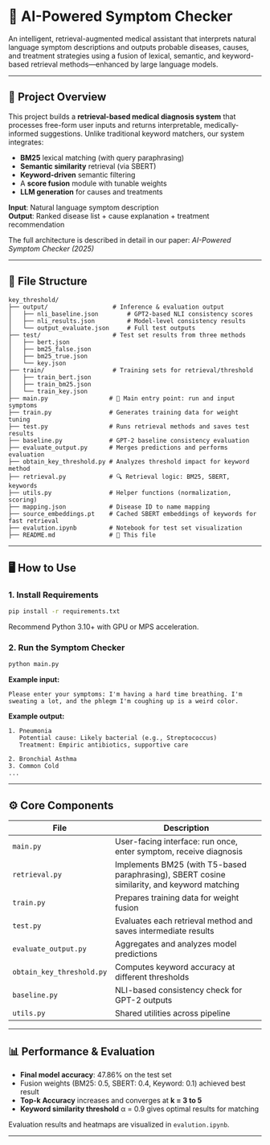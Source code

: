 # 🧠 AI-Powered Symptom Checker

An intelligent, retrieval-augmented medical assistant that interprets natural language symptom descriptions and outputs probable diseases, causes, and treatment strategies using a fusion of lexical, semantic, and keyword-based retrieval methods—enhanced by large language models.

---

## 🚀 Project Overview

This project builds a **retrieval-based medical diagnosis system** that processes free-form user inputs and returns interpretable, medically-informed suggestions. Unlike traditional keyword matchers, our system integrates:

- **BM25** lexical matching (with query paraphrasing)
- **Semantic similarity** retrieval (via SBERT)
- **Keyword-driven** semantic filtering
- A **score fusion** module with tunable weights
- **LLM generation** for causes and treatments

**Input**: Natural language symptom description  
**Output**: Ranked disease list + cause explanation + treatment recommendation

The full architecture is described in detail in our paper: *AI-Powered Symptom Checker (2025)*

---

## 📁 File Structure

```
key_threshold/
├── output/                  # Inference & evaluation output
│   ├── nli_baseline.json        # GPT2-based NLI consistency scores
│   ├── nli_results.json         # Model-level consistency results
│   └── output_evaluate.json     # Full test outputs
├── test/                    # Test set results from three methods
│   ├── bert.json
│   ├── bm25_false.json
│   ├── bm25_true.json
│   └── key.json
├── train/                   # Training sets for retrieval/threshold
│   ├── train_bert.json
│   ├── train_bm25.json
│   └── train_key.json
├── main.py                 # 🔑 Main entry point: run and input symptoms
├── train.py                # Generates training data for weight tuning
├── test.py                 # Runs retrieval methods and saves test results
├── baseline.py             # GPT-2 baseline consistency evaluation
├── evaluate_output.py      # Merges predictions and performs evaluation
├── obtain_key_threshold.py # Analyzes threshold impact for keyword method
├── retrieval.py            # 🔍 Retrieval logic: BM25, SBERT, keywords
├── utils.py                # Helper functions (normalization, scoring)
├── mapping.json            # Disease ID to name mapping
├── source_embeddings.pt    # Cached SBERT embeddings of keywords for fast retrieval
├── evalution.ipynb         # Notebook for test set visualization
├── README.md               # 📘 This file
```

---

## 🖥️ How to Use

### 1. Install Requirements

```bash
pip install -r requirements.txt
```

Recommend Python 3.10+ with GPU or MPS acceleration.

### 2. Run the Symptom Checker

```bash
python main.py
```

**Example input:**

```
Please enter your symptoms: I'm having a hard time breathing. I'm sweating a lot, and the phlegm I'm coughing up is a weird color.
```

**Example output:**

```
1. Pneumonia
   Potential cause: Likely bacterial (e.g., Streptococcus)
   Treatment: Empiric antibiotics, supportive care

2. Bronchial Asthma
3. Common Cold
...
```

---

## ⚙️ Core Components

| File | Description |
|------|-------------|
| `main.py` | User-facing interface: run once, enter symptom, receive diagnosis |
| `retrieval.py` | Implements BM25 (with T5-based paraphrasing), SBERT cosine similarity, and keyword matching |
| `train.py` | Prepares training data for weight fusion |
| `test.py` | Evaluates each retrieval method and saves intermediate results |
| `evaluate_output.py` | Aggregates and analyzes model predictions |
| `obtain_key_threshold.py` | Computes keyword accuracy at different thresholds |
| `baseline.py` | NLI-based consistency check for GPT-2 outputs |
| `utils.py` | Shared utilities across pipeline |

---

## 📊 Performance & Evaluation

- **Final model accuracy**: 47.86% on the test set  
- Fusion weights (BM25: 0.5, SBERT: 0.4, Keyword: 0.1) achieved best result  
- **Top-k Accuracy** increases and converges at **k = 3 to 5**
- **Keyword similarity threshold** α = 0.9 gives optimal results for matching

Evaluation results and heatmaps are visualized in `evalution.ipynb`.

---